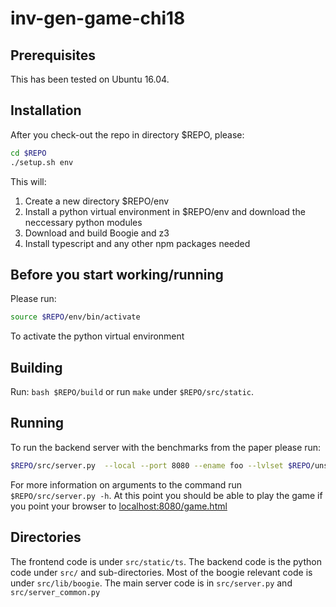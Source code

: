 # inv-gen-game-chi18


## Prerequisites

This has been tested on Ubuntu 16.04.

## Installation

After you check-out the repo in directory $REPO, please:

```bash
cd $REPO
./setup.sh env
```

This will:

1) Create a new directory $REPO/env
2) Install a python virtual environment in $REPO/env and download the neccessary python modules
3) Download and build Boogie and z3
4) Install typescript and any other npm packages needed


## Before you start working/running

Please run:

```bash
source $REPO/env/bin/activate
```

To activate the python virtual environment

## Building

Run: ```bash $REPO/build``` or run ```make``` under ```$REPO/src/static```.

## Running

To run the backend server with the benchmarks from the paper please run:

```bash
$REPO/src/server.py  --local --port 8080 --ename foo --lvlset $REPO/unsolved.lvlset --db foo.db
```

For more information on arguments to the command run ``` $REPO/src/server.py -h```. At this point you should be able to play the game
if you point your browser to [localhost:8080/game.html](localhost:8080/game.html)


## Directories

The frontend code is under ```src/static/ts```. The backend code is the python
code under ```src/``` and sub-directories. Most of the boogie relevant code is
under ```src/lib/boogie```. The main server code is in ```src/server.py``` and ```src/server_common.py```

